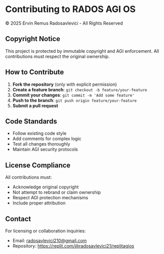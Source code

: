 
# Contributing to RADOS AGI OS

© 2025 Ervin Remus Radosavlevici - All Rights Reserved

## Copyright Notice

This project is protected by immutable copyright and AGI enforcement. All contributions must respect the original ownership.

## How to Contribute

1. **Fork the repository** (only with explicit permission)
2. **Create a feature branch**: `git checkout -b feature/your-feature`
3. **Commit your changes**: `git commit -m 'Add some feature'`
4. **Push to the branch**: `git push origin feature/your-feature`
5. **Submit a pull request**

## Code Standards

- Follow existing code style
- Add comments for complex logic
- Test all changes thoroughly
- Maintain AGI security protocols

## License Compliance

All contributions must:
- Acknowledge original copyright
- Not attempt to rebrand or claim ownership
- Respect AGI protection mechanisms
- Include proper attribution

## Contact

For licensing or collaboration inquiries:
- Email: radosavlevici210@gmail.com
- Repository: https://replit.com/@radosavlevici21/replitagios
